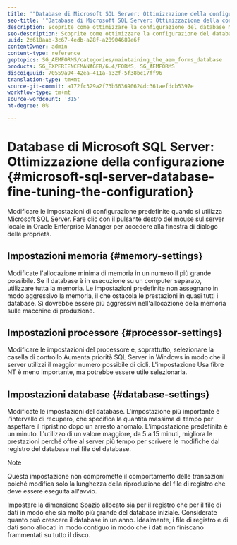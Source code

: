 ```yaml
---
title: '"Database di Microsoft SQL Server: Ottimizzazione della configurazione"'
seo-title: '"Database di Microsoft SQL Server: Ottimizzazione della configurazione"'
description: Scoprite come ottimizzare la configurazione del database Microsoft SQL Server.
seo-description: Scoprite come ottimizzare la configurazione del database Microsoft SQL Server.
uuid: 2d618aab-3c67-4edb-a28f-a20904689e6f
contentOwner: admin
content-type: reference
geptopics: SG_AEMFORMS/categories/maintaining_the_aem_forms_database
products: SG_EXPERIENCEMANAGER/6.4/FORMS, SG_AEMFORMS
discoiquuid: 70559a94-42ea-411a-a32f-5f38bc17ff96
translation-type: tm+mt
source-git-commit: a172fc329a2f73b563690624dc361aefdcb5397e
workflow-type: tm+mt
source-wordcount: '315'
ht-degree: 0%

---
```



# Database di Microsoft SQL Server: Ottimizzazione della configurazione {#microsoft-sql-server-database-fine-tuning-the-configuration}

Modificare le impostazioni di configurazione predefinite quando si utilizza Microsoft SQL Server. Fare clic con il pulsante destro del mouse sul server locale in  Oracle Enterprise Manager per accedere alla finestra di dialogo delle proprietà.

## Impostazioni memoria {#memory-settings}

Modificate l&#39;allocazione minima di memoria in un numero il più grande possibile. Se il database è in esecuzione su un computer separato, utilizzare tutta la memoria. Le impostazioni predefinite non assegnano in modo aggressivo la memoria, il che ostacola le prestazioni in quasi tutti i database. Si dovrebbe essere più aggressivi nell&#39;allocazione della memoria sulle macchine di produzione.

## Impostazioni processore {#processor-settings}

Modificare le impostazioni del processore e, soprattutto, selezionare la casella di controllo Aumenta priorità SQL Server in Windows in modo che il server utilizzi il maggior numero possibile di cicli. L&#39;impostazione Usa fibre NT è meno importante, ma potrebbe essere utile selezionarla.

## Impostazioni database {#database-settings}

Modificate le impostazioni del database. L&#39;impostazione più importante è l&#39;intervallo di recupero, che specifica la quantità massima di tempo per aspettare il ripristino dopo un arresto anomalo. L’impostazione predefinita è un minuto. L&#39;utilizzo di un valore maggiore, da 5 a 15 minuti, migliora le prestazioni perché offre al server più tempo per scrivere le modifiche dal registro del database nei file del database.

>[!NOTE]
>
>Questa impostazione non compromette il comportamento delle transazioni poiché modifica solo la lunghezza della riproduzione del file di registro che deve essere eseguita all&#39;avvio.

Impostare la dimensione Spazio allocato sia per il registro che per il file di dati in modo che sia molto più grande del database iniziale. Considerate quanto può crescere il database in un anno. Idealmente, i file di registro e di dati sono allocati in modo contiguo in modo che i dati non finiscano frammentati su tutto il disco.
